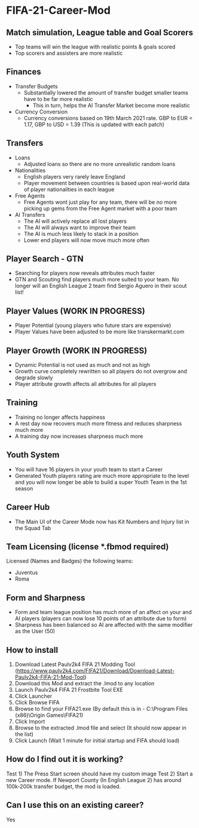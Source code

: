 # FIFA-21-Career-Mod

## Match simulation, League table and Goal Scorers
- Top teams will win the league with realistic points & goals scored
- Top scorers and assisters are more realistic

## Finances
- Transfer Budgets
	- Substantially lowered the amount of transfer budget smaller teams have to be far more realistic
		- This in turn, helps the AI Transfer Market become more realistic
- Currency Conversion
	- Currency conversions based on 19th March 2021 rate. GBP to EUR = 1.17, GBP to USD = 1.39 (This is updated with each patch)

## Transfers
- Loans 
	- Adjusted loans so there are no more unrealistic random loans
- Nationalities
	- English players very rarely leave England
	- Player movement between countries is based upon real-world data of player nationalities in each league
- Free Agents
	- Free Agents wont just play for any team, there will be no more picking up gems from the Free Agent market with a poor team
- AI Transfers
	- The AI will actively replace all lost players
	- The AI will always want to improve their team
	- The AI is much less likely to stack in a position
	- Lower end players will now move much more often

## Player Search - GTN
- Searching for players now reveals attributes much faster
- GTN and Scouting find players much more suited to your team. No longer will an English League 2 team find Sergio Aguero in their scout list!

## Player Values (WORK IN PROGRESS)
- Player Potential (young players who future stars are expensive)
- Player Values have been adjusted to be more like transkermarkt.com

## Player Growth (WORK IN PROGRESS)
- Dynamic Potential is not used as much and not as high
- Growth curve completely rewritten so all players do not overgrow and degrade slowly
- Player attribute growth affects all attributes for all players

## Training
- Training no longer affects happiness
- A rest day now recovers much more fitness and reduces sharpness much more
- A training day now increases sharpness much more

## Youth System
- You will have 16 players in your youth team to start a Career
- Generated Youth players rating are much more appropriate to the level and you will now longer be able to build a super Youth Team in the 1st season

## Career Hub
- The Main UI of the Career Mode now has Kit Numbers and Injury list in the Squad Tab

## Team Licensing (license *.fbmod required)
Licensed (Names and Badges) the following teams:
- Juventus
- Roma

## Form and Sharpness
- Form and team league position has much more of an affect on your and AI players (players can now lose 10 points of an attribute due to form)
- Sharpness has been balanced so AI are affected with the same modifier as the User (50) 

## How to install
1) Download Latest Paulv2k4 FIFA 21 Modding Tool (https://www.paulv2k4.com/FIFA21/Download/Download-Latest-Paulv2k4-FIFA-21-Mod-Tool)
2) Download this Mod and extract the .lmod to any location
3) Launch Paulv2k4 FIFA 21 Frostbite Tool EXE
4) Click Launcher
5) Click Browse FIFA
6) Browse to find your FIFA21.exe (By default this is in - C:\Program Files (x86)\Origin Games\FIFA21)
7) Click Import
8) Browse to the extracted .lmod file and select (It should now appear in the list)
9) Click Launch (Wait 1 minute for initial startup and FIFA should load)

## How do I find out it is working?
Test 1) The Press Start screen should have my custom image
Test 2) Start a new Career mode. If Newport County (In English League 2) has around 100k-200k transfer budget, the mod is loaded.

## Can I use this on an existing career?
Yes






